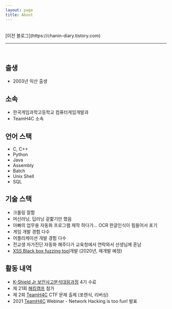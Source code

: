 ```yaml
---
layout: page
title: About
---
```


<br>
[이전 블로그](https://chanin-diary.tistory.com)

---

<br>

## 출생

- 2003년 익산 출생

## 소속

- 한국게임과학고등학교 컴퓨터게임개발과
- TeamH4C 소속

## 언어 스택
- C, C++
- Python
- Java
- Assembly
- Batch
- Unix Shell
- SQL

## 기술 스택
- 크롤링 잘함
- 머신러닝, 딥러닝 겉핥기만 했음
- 아빠의 업무용 자동화 프로그램 제작 하다가... OCR 한글인식이 힘들어서 포기 
- 게임 개발 경험 다수
- 어플리케이션 개발 경험 다수
- 전교생 자가진단 자동화 해주다가 교육청에서 연락와서 선생님께 혼남
- [XSS Black box fuzzing tool](https://github.com/10urc0de/XSS-Analysis-Tool)개발 (2020년, 재개발 예정)

## 활동 내역
- [K-Shield Jr 보안사고분석대응과정](http://www.kshieldjr.org/tlnt_mu01_002.do) 4기 수료
- 제 21회 [해킹캠프](http://hackingcamp.org/index.html#header) 참가
- 제 2회 [TeamH4C](https://teamh4c.com/) CTF 문제 출제 (포렌식, 리버싱)
- 2021 [TeamH4C](https://teamh4c.com/) Webinar - Network Hacking is too fun! 발표
